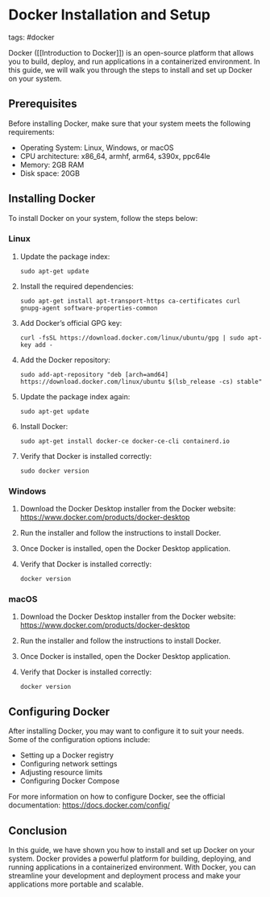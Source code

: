# Docker Installation and Setup

tags: #docker

Docker ([[Introduction to Docker]]) is an open-source platform that allows you to build, deploy, and run applications in a containerized environment. In this guide, we will walk you through the steps to install and set up Docker on your system.

## Prerequisites

Before installing Docker, make sure that your system meets the following requirements:

- Operating System: Linux, Windows, or macOS
- CPU architecture: x86_64, armhf, arm64, s390x, ppc64le
- Memory: 2GB RAM
- Disk space: 20GB

## Installing Docker

To install Docker on your system, follow the steps below:

### Linux

1. Update the package index:

   ```
   sudo apt-get update
   ```

2. Install the required dependencies:

   ```
   sudo apt-get install apt-transport-https ca-certificates curl gnupg-agent software-properties-common
   ```

3. Add Docker’s official GPG key:

   ```
   curl -fsSL https://download.docker.com/linux/ubuntu/gpg | sudo apt-key add -
   ```

4. Add the Docker repository:

   ```
   sudo add-apt-repository "deb [arch=amd64] https://download.docker.com/linux/ubuntu $(lsb_release -cs) stable"
   ```

5. Update the package index again:

   ```
   sudo apt-get update
   ```

6. Install Docker:

   ```
   sudo apt-get install docker-ce docker-ce-cli containerd.io
   ```

7. Verify that Docker is installed correctly:

   ```
   sudo docker version
   ```

### Windows

1. Download the Docker Desktop installer from the Docker website: <https://www.docker.com/products/docker-desktop>

2. Run the installer and follow the instructions to install Docker.

3. Once Docker is installed, open the Docker Desktop application.

4. Verify that Docker is installed correctly:

   ```
   docker version
   ```

### macOS

1. Download the Docker Desktop installer from the Docker website: <https://www.docker.com/products/docker-desktop>

2. Run the installer and follow the instructions to install Docker.

3. Once Docker is installed, open the Docker Desktop application.

4. Verify that Docker is installed correctly:

   ```
   docker version
   ```

## Configuring Docker

After installing Docker, you may want to configure it to suit your needs. Some of the configuration options include:

- Setting up a Docker registry
- Configuring network settings
- Adjusting resource limits
- Configuring Docker Compose

For more information on how to configure Docker, see the official documentation: <https://docs.docker.com/config/>

## Conclusion

In this guide, we have shown you how to install and set up Docker on your system. Docker provides a powerful platform for building, deploying, and running applications in a containerized environment. With Docker, you can streamline your development and deployment process and make your applications more portable and scalable.
